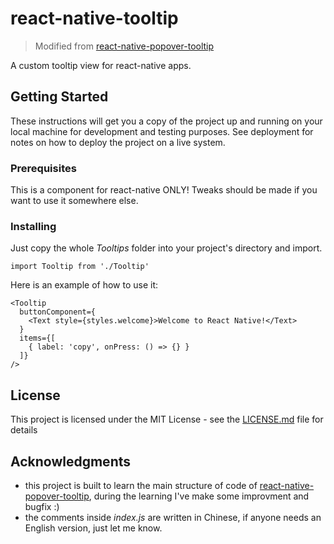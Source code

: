 # react-native-tooltip

> Modified from [react-native-popover-tooltip](https://github.com/wookoinc/react-native-popover-tooltip)

A custom tooltip view for react-native apps.

## Getting Started

These instructions will get you a copy of the project up and running on your local machine for development and testing purposes. See deployment for notes on how to deploy the project on a live system.

### Prerequisites

This is a component for react-native ONLY! Tweaks should be made if you want to use it somewhere else.

### Installing

Just copy the whole *Tooltips* folder into your project's directory and import.

```
import Tooltip from './Tooltip'
```

Here is an example of how to use it:

```
<Tooltip
  buttonComponent={
    <Text style={styles.welcome}>Welcome to React Native!</Text>
  }
  items={[
    { label: 'copy', onPress: () => {} }
  ]}
/>
```

## License

This project is licensed under the MIT License - see the [LICENSE.md](LICENSE.md) file for details

## Acknowledgments

* this project is built to learn the main structure of code of [react-native-popover-tooltip](https://github.com/wookoinc/react-native-popover-tooltip), during the learning I've make some improvment and bugfix :)
* the comments inside *index.js* are written in Chinese, if anyone needs an English version, just let me know.
